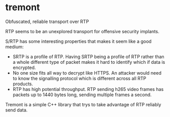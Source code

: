 # tremont
Obfuscated, reliable transport over RTP 

RTP seems to be an unexplored transport for offensive security implants.

S/RTP has some interesting properties that makes it seem like a good medium:
* SRTP is a profile of RTP. Having SRTP being a profile of RTP rather than a whole different type of packet makes it hard to identify which if data is encrypted.
* No one size fits all way to decrypt like HTTPS. An attacker would need to know the signalling protocol which is different across all RTP products.
* RTP has high potential throughput. RTP sending h265 video frames has packets up to 1440 bytes long, sending multiple frames a second.

Tremont is a simple C++ library that trys to take advantage of RTP reliably send data.
